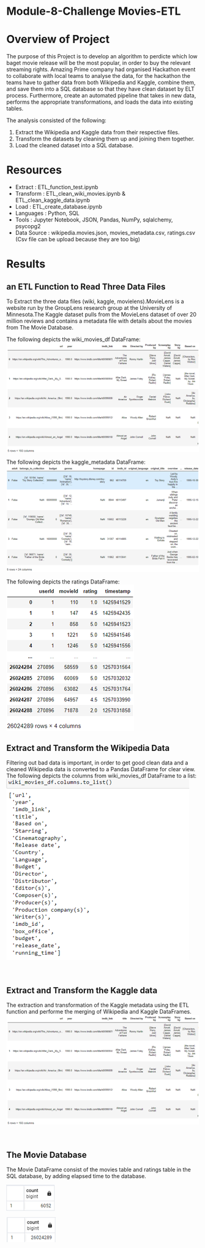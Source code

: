 # Module-8-Challenge  Movies-ETL
# Overview of Project #
The purpose of this Project is to develop an algorithm to perdicte which low baget movie release will be the most popular, in order to buy the relevant streaming rights. Amazing Prime company had organised Hackathon event to collaborate with local teams to analyse the data, for the hackathon the teams have to gather data from both Wikipedia and Kaggle, combine them, and save them into a SQL database so that they have clean dataset by ELT process. Furthermore, create an automated pipeline that takes in new data, performs the appropriate transformations, and loads the data into existing tables. 

The analysis consisted of the following:
1. Extract the Wikipedia and Kaggle data from their respective files.
2. Transform the datasets by cleaning them up and joining them together.
3. Load the cleaned dataset into a SQL database.

# Resources #

- Extract : ETL_function_test.ipynb
- Transform : ETL_clean_wiki_movies.ipynb & ETL_clean_kaggle_data.ipynb <br>
- Load : ETL_create_database.ipynb <br>
- Languages : Python, SQL <br>
- Tools : Jupyter Notebook, JSON, Pandas, NumPy, sqlalchemy, psycopg2 <br>
- Data Source : wikipedia.movies.json, movies_metadata.csv, ratings.csv (Csv file can be upload because they are too big)

# Results #
## an ETL Function to Read Three Data Files ##
To Extract the three data files (wiki, kaggle, movielens).MovieLens is a website run by the GroupLens research group at the University of Minnesota.The Kaggle dataset pulls from the MovieLens dataset of over 20 million reviews and contains a metadata file with details about the movies from The Movie Database.<br>

The following depicts the wiki_movies_df DataFrame:<br>
![Movie_DataFrame](/Image/Wiki_Movies.png) <br>

The following depicts the kaggle_metadata DataFrame: <br>
![MataData](/Image/kaggle_metadata.png) <br>

The following depicts the ratings DataFrame: <br>
![Ratings](/Image/Rating.png) <br>

##  Extract and Transform the Wikipedia Data ##
Filtering out bad data is important, in order to get good clean data and a cleaned Wikipedia data is converted to a Pandas DataFrame for clear view.<br>
The following depicts the columns from wiki_movies_df DataFrame to a list:<br>
![wiki_movie](/Image/to_list.png) <br>
<br><br>

## Extract and Transform the Kaggle data ##
The extraction and transformation of the Kaggle metadata using the ETL function and performe the merging of Wikipedia and Kaggle DataFrames. <br>
![wiki_movie](/Image/Wiki_Movies.png)<br>
<br><br>

## The Movie Database ##
The Movie DataFrame consist of the movies table and ratings table in the SQL database, by adding elapsed time to the database.

![movies_query](/resources/movies_query.png)<br>

![ratings_query](/resources/ratings_query.png)<br>
<br><br>
